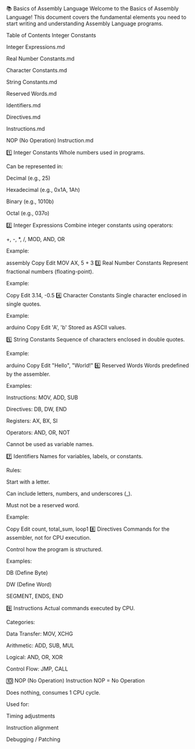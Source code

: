 📚 Basics of Assembly Language
Welcome to the Basics of Assembly Language!
This document covers the fundamental elements you need to start writing and understanding Assembly Language programs.

Table of Contents
Integer Constants

Integer Expressions.md

Real Number Constants.md

Character Constants.md

String Constants.md

Reserved Words.md

Identifiers.md

Directives.md

Instructions.md

NOP (No Operation) Instruction.md

1️⃣ Integer Constants
Whole numbers used in programs.

Can be represented in:

Decimal (e.g., 25)

Hexadecimal (e.g., 0x1A, 1Ah)

Binary (e.g., 1010b)

Octal (e.g., 037o)

2️⃣ Integer Expressions
Combine integer constants using operators:

+, -, *, /, MOD, AND, OR

Example:

assembly
Copy
Edit
MOV AX, 5 + 3
3️⃣ Real Number Constants
Represent fractional numbers (floating-point).

Example:

Copy
Edit
3.14, -0.5
4️⃣ Character Constants
Single character enclosed in single quotes.

Example:

arduino
Copy
Edit
'A', 'b'
Stored as ASCII values.

5️⃣ String Constants
Sequence of characters enclosed in double quotes.

Example:

arduino
Copy
Edit
"Hello", "World!"
6️⃣ Reserved Words
Words predefined by the assembler.

Examples:

Instructions: MOV, ADD, SUB

Directives: DB, DW, END

Registers: AX, BX, SI

Operators: AND, OR, NOT

Cannot be used as variable names.

7️⃣ Identifiers
Names for variables, labels, or constants.

Rules:

Start with a letter.

Can include letters, numbers, and underscores (_).

Must not be a reserved word.

Example:

Copy
Edit
count, total_sum, loop1
8️⃣ Directives
Commands for the assembler, not for CPU execution.

Control how the program is structured.

Examples:

DB (Define Byte)

DW (Define Word)

SEGMENT, ENDS, END

9️⃣ Instructions
Actual commands executed by CPU.

Categories:

Data Transfer: MOV, XCHG

Arithmetic: ADD, SUB, MUL

Logical: AND, OR, XOR

Control Flow: JMP, CALL

🔟 NOP (No Operation) Instruction
NOP = No Operation

Does nothing, consumes 1 CPU cycle.

Used for:

Timing adjustments

Instruction alignment

Debugging / Patching


